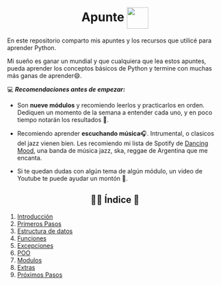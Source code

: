 <h1 align='center'>
    Apunte
    <img align='center', height='50' src="https://www.python.org/static/img/python-logo.png">
</h1>

En este repositorio comparto mis apuntes y los recursos que utilicé para aprender Python.

Mi sueño es ganar un mundial y que cualquiera que lea estos apuntes, pueda aprender los conceptos básicos de Python y termine con muchas más ganas de aprender😄.

💻 ***Recomendaciones antes de empezar:***

- Son **nueve módulos** y recomiendo leerlos y practicarlos en orden. Dediquen un momento de la semana a entender cada uno, y en poco tiempo notarán los resultados 🤯.

- Recomiendo aprender **escuchando música**🎧. Intrumental, o clasicos del jazz vienen bien. Les recomiendo mi lista de Spotify de [Dancing Mood](https://open.spotify.com/playlist/0NVJZ2C8GvPU0X5OYZxqy3?si=fd0ceec20cc345ee), una banda de música jazz, ska, reggae de Argentina que me encanta.

- Si te quedan dudas con algún tema de algún módulo, un video de Youtube te puede ayudar un montón 🤪.

<h2 align='center'> 👨🏽 Índice 📣 </h2>

1) [Introducción](https://github.com/juancruzromero/apunte_python/blob/main/apuntes/01-introduccion.md)
2) [Primeros Pasos](https://github.com/juancruzromero/apunte_python/blob/main/apuntes/02-primeros-pasos.md)
3) [Estructura de datos](https://github.com/juancruzromero/apunte_python/blob/main/apuntes/02-primeros-pasos.md)
4) [Funciones](https://github.com/juancruzromero/apunte_python/blob/main/apuntes/04-funciones.md)
5) [Excepciones](https://github.com/juancruzromero/apunte_python/blob/main/apuntes/05-excepciones.md)
6) [POO](https://github.com/juancruzromero/apunte_python/blob/main/apuntes/06-poo.md)
7) [Modulos](https://github.com/juancruzromero/apunte_python/blob/main/apuntes/07-modulos.md)
8) [Extras](https://github.com/juancruzromero/apunte_python/blob/main/apuntes/08-extras.md)
9) [Próximos Pasos](https://github.com/juancruzromero/apunte_python/blob/main/apuntes/09-proximos-pasos.md)
